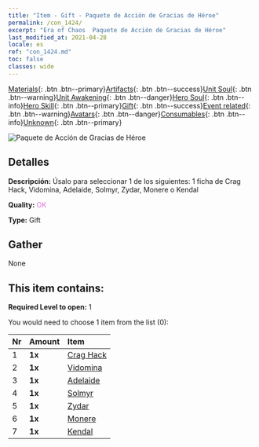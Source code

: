 ```yaml
---
title: "Item - Gift - Paquete de Acción de Gracias de Héroe"
permalink: /con_1424/
excerpt: "Era of Chaos  Paquete de Acción de Gracias de Héroe"
last_modified_at: 2021-04-28
locale: es
ref: "con_1424.md"
toc: false
classes: wide
---
```

 [Materials](/ItemsES/){: .btn .btn--primary}[Artifacts](/ItemsES/Artifacts/){: .btn .btn--success}[Unit Soul](/ItemsES/UnitSoul/){: .btn .btn--warning}[Unit Awakening](/ItemsES/UnitAwakening/){: .btn .btn--danger}[Hero Soul](/ItemsES/HeroSoul/){: .btn .btn--info}[Hero Skill](/ItemsES/HeroSkill/){: .btn .btn--primary}[Gift](/ItemsES/Gift/){: .btn .btn--success}[Event related](/ItemsES/Events/){: .btn .btn--warning}[Avatars](/ItemsES/Avatars/){: .btn .btn--danger}[Consumables](/ItemsES/Consumables/){: .btn .btn--info}[Unknown](/ItemsES/Unknown/){: .btn .btn--primary}

 ![Paquete de Acción de Gracias de Héroe](/images/t/i_907038.png)

## Detalles
 **Descripción:** Úsalo para seleccionar 1 de los siguientes: 1 ficha de Crag Hack, Vidomina, Adelaide, Solmyr, Zydar, Monere o Kendal

 **Quality:** <span style="color: #DA70D6">OK</span>

 **Type:** Gift

## Gather

  None

## This item contains:

 **Required Level to open:** 1

 You would need to choose 1 item from the list (0):

  | Nr | Amount |     Item    |
  |:---|:-------|:------------|
  | 1 |  **1x** | [Crag Hack](/ItemsES/her_375/) |  | 
  | 2 |  **1x** | [Vidomina](/ItemsES/her_372/) |  | 
  | 3 |  **1x** | [Adelaide](/ItemsES/her_359/) |  | 
  | 4 |  **1x** | [Solmyr](/ItemsES/her_386/) |  | 
  | 5 |  **1x** | [Zydar](/ItemsES/her_385/) |  | 
  | 6 |  **1x** | [Monere](/ItemsES/her_379/) |  | 
  | 7 |  **1x** | [Kendal](/ItemsES/her_363/) |  | 
